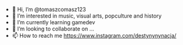 - 👋 Hi, I’m @tomaszcomasz123
- 👀 I’m interested in music, visual arts, popculture and history
- 🌱 I’m currently learning gamedev
- 💞️ I’m looking to collaborate on ...
- 📫 How to reach me https://www.instagram.com/destynynynacja/

<!---
tomaszcomasz123/tomaszcomasz123 is a ✨ special ✨ repository because its `README.md` (this file) appears on your GitHub profile.
You can click the Preview link to take a look at your changes.
--->
